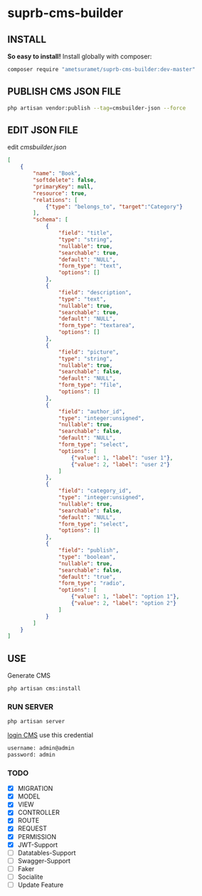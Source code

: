 # suprb-cms-builder

## INSTALL 
**So easy to install!** Install globally with composer:
```bash
composer require "ametsuramet/suprb-cms-builder:dev-master"
```

## PUBLISH CMS JSON FILE

```bash
php artisan vendor:publish --tag=cmsbuilder-json --force
``` 

## EDIT JSON FILE
edit _cmsbuilder.json_ 
```json
[
	{
		"name": "Book",
		"softdelete": false,
		"primaryKey": null,
		"resource": true,
		"relations": [
			{"type": "belongs_to", "target":"Category"}
		],
		"schema": [
			{
				"field": "title",
				"type": "string",
				"nullable": true,
				"searchable": true,
				"default": "NULL",
				"form_type": "text",
				"options": []
			},
			{
				"field": "description",
				"type": "text",
				"nullable": true,
				"searchable": true,
				"default": "NULL",
				"form_type": "textarea",
				"options": []
			},
			{
				"field": "picture",
				"type": "string",
				"nullable": true,
				"searchable": false,
				"default": "NULL",
				"form_type": "file",
				"options": []
			},
			{
				"field": "author_id",
				"type": "integer:unsigned",
				"nullable": true,
				"searchable": false,
				"default": "NULL",
				"form_type": "select",
				"options": [
					{"value": 1, "label": "user 1"},
					{"value": 2, "label": "user 2"}
				]
			},
			{
				"field": "category_id",
				"type": "integer:unsigned",
				"nullable": true,
				"searchable": false,
				"default": "NULL",
				"form_type": "select",
				"options": []
			},
			{
				"field": "publish",
				"type": "boolean",
				"nullable": true,
				"searchable": false,
				"default": "true",
				"form_type": "radio",
				"options": [
					{"value": 1, "label": "option 1"},
					{"value": 2, "label": "option 2"}
				]
			}
		]
	}
]
```

## USE
Generate CMS
```bash
php artisan cms:install
```

### RUN SERVER
```bash
php artisan server
```
[login CMS](http://localhost:8000/login)
use this credential
```bash
username: admin@admin
password: admin
```

### TODO

- [x] MIGRATION
- [x] MODEL
- [x] VIEW
- [x] CONTROLLER
- [x] ROUTE
- [x] REQUEST
- [x] PERMISSION
- [x] JWT-Support
- [ ] Datatables-Support
- [ ] Swagger-Support
- [ ] Faker
- [ ] Socialite
- [ ] Update Feature
